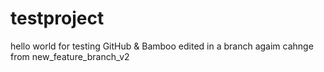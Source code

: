 # testproject
hello world for testing GitHub & Bamboo
edited in a branch
agaim
cahnge from new_feature_branch_v2
